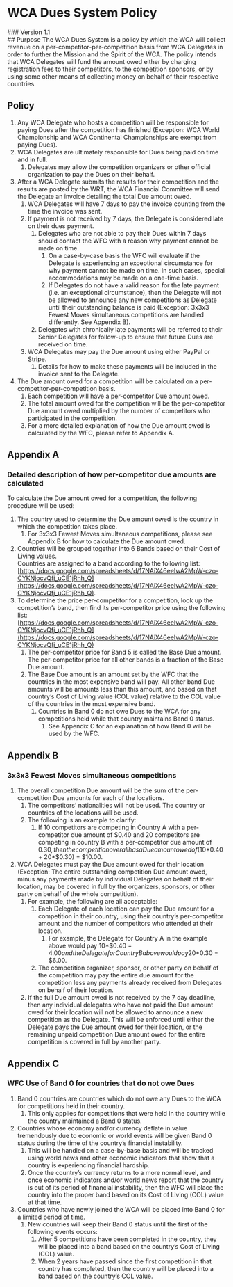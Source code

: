 # WCA Dues System Policy
<div class="version">
### Version 1.1
</div>
​
## Purpose
The WCA Dues System is a policy by which the WCA will collect revenue on a per-competitor-per-competition basis from WCA Delegates in order to further the Mission and the Spirit of the WCA. The policy intends that WCA Delegates will fund the amount owed either by charging registration fees to their competitors, to the competition sponsors, or by using some other means of collecting money on behalf of their respective countries.

## Policy
1. Any WCA Delegate who hosts a competition will be responsible for paying Dues after the competition has finished (Exception: WCA World Championship and WCA Continental Championships are exempt from paying Dues).
2. WCA Delegates are ultimately responsible for Dues being paid on time and in full.
   1. Delegates may allow the competition organizers or other official organization to pay the Dues on their behalf.
3. After a WCA Delegate submits the results for their competition and the results are posted by the WRT, the WCA Financial Committee will send the Delegate an invoice detailing the total Due amount owed.
   1. WCA Delegates will have 7 days to pay the invoice counting from the time the invoice was sent.
   2. If payment is not received by 7 days, the Delegate is considered late on their dues payment.
      1. Delegates who are not able to pay their Dues within 7 days should contact the WFC with a reason why payment cannot be made on time.
         1. On a case-by-case basis the WFC will evaluate if the Delegate is experiencing an exceptional circumstance for why payment cannot be made on time. In such cases, special accommodations may be made on a one-time basis.
         2. If Delegates do not have a valid reason for the late payment (i.e. an exceptional circumstance), then the Delegate will not be allowed to announce any new competitions as Delegate until their outstanding balance is paid (Exception: 3x3x3 Fewest Moves simultaneous competitions are handled differently. See Appendix B).
      2. Delegates with chronically late payments will be referred to their Senior Delegates for follow-up to ensure that future Dues are received on time.
   3. WCA Delegates may pay the Due amount using either PayPal or Stripe.
      1. Details for how to make these payments will be included in the invoice sent to the Delegate.
4. The Due amount owed for a competition will be calculated on a
per-competitor-per-competition basis.
   1. Each competition will have a per-competitor Due amount owed.
   2. The total amount owed for the competition will be the per-competitor Due amount owed multiplied by the number of competitors who participated in the competition.
   3. For a more detailed explanation of how the Due amount owed is calculated by the WFC, please refer to Appendix A.

<div class="page-break"></div>

## Appendix A
### Detailed description of how per-competitor due amounts are calculated
To calculate the Due amount owed for a competition, the following procedure will be used:

1. The country used to determine the Due amount owed is the country in which the competition takes place.
   1. For 3x3x3 Fewest Moves simultaneous competitions, please see Appendix B for how to calculate the Due amount owed.
2. Countries will be grouped together into 6 Bands based on their Cost of Living values. <br> Countries are assigned to a band according to the following list: <br> [https://docs.google.com/spreadsheets/d/17NAiX46eeIwA2MpW-czo-CYKNjocvQfj_uCE1jRhh_Q](https://docs.google.com/spreadsheets/d/17NAiX46eeIwA2MpW-czo-CYKNjocvQfj_uCE1jRhh_Q).
3. To determine the price per-competitor for a competition, look up the competition’s band, then find its per-competitor price using the following list: <br> [https://docs.google.com/spreadsheets/d/17NAiX46eeIwA2MpW-czo-CYKNjocvQfj_uCE1jRhh_Q](https://docs.google.com/spreadsheets/d/17NAiX46eeIwA2MpW-czo-CYKNjocvQfj_uCE1jRhh_Q)
   1. The per-competitor price for Band 5 is called the Base Due amount. The per-competitor price for all other bands is a fraction of the Base Due amount.
   2. The Base Due amount is an amount set by the WFC that the countries in the most expensive band will pay. All other band Due amounts will be amounts less than this amount, and based on that country’s Cost of Living value (COL value) relative to the COL value of the countries in the most expensive band.
      1. Countries in Band 0 do not owe Dues to the WCA for any competitions held while that country maintains Band 0 status.
         1. See Appendix C for an explanation of how Band 0 will be used by the WFC.

<div class="page-break"></div>

## Appendix B
### 3x3x3 Fewest Moves simultaneous competitions
1. The overall competition Due amount will be the sum of the per-competition Due amounts for each of the locations.
   1. The competitors’ nationalities will not be used. The country or countries of the locations will be used.
   2. The following is an example to clarify:
      1. If 10 competitors are competing in Country A with a per-competitor due amount of $0.40 and 20 competitors are competing in country B with a per-competitor due amount of $0.30, then the competition overall has a Due amount owed of (10*$0.40 + 20*$0.30) = $10.00.
2. WCA Delegates must pay the Due amount owed for their location (Exception: The entire outstanding competition Due amount owed, minus any payments made by individual Delegates on behalf of their location, may be covered in full by the organizers, sponsors, or other party on behalf of the whole competition).
   1. For example, the following are all acceptable:
      1. Each Delegate of each location can pay the Due amount for a competition in their country, using their country’s per-competitor amount and the number of competitors who attended at their location.
         1. For example, the Delegate for Country A in the example above would pay 10*$0.40 = $4.00 and the Delegate for Country B above would pay 20*$0.30 = $6.00.
      2. The competition organizer, sponsor, or other party on behalf of the competition may pay the entire due amount for the competition less any payments already received from Delegates on behalf of their location.
   2. If the full Due amount owed is not received by the 7 day deadline, then any individual delegates who have not paid the Due amount owed for their location will not be allowed to announce a new competition as the Delegate. This will be enforced until either the Delegate pays the Due amount owed for their location, or the remaining unpaid competition Due amount owed for the entire competition is covered in full by another party.

<div class="page-break"></div>

## Appendix C
### WFC Use of Band 0 for countries that do not owe Dues
1. Band 0 countries are countries which do not owe any Dues to the WCA for competitions held in their country.
   1. This only applies for competitions that were held in the country while the country maintained a Band 0 status.
2. Countries whose economy and/or currency deflate in value tremendously due to economic or world events will be given Band 0 status during the time of the country’s financial instability.
   1. This will be handled on a case-by-base basis and will be tracked using world news and other economic indicators that show that a country is experiencing financial hardship.
   2. Once the country’s currency returns to a more normal level, and once economic indicators and/or world news report that the country is out of its period of financial instability, then the WFC will place the country into the proper band based on its Cost of Living (COL) value at that time.
3. Countries who have newly joined the WCA will be placed into Band 0 for a limited period of time.
   1. New countries will keep their Band 0 status until the first of the following events occurs:
      1. After 5 competitions have been completed in the country, they will be placed into a band based on the country’s Cost of Living (COL) value.
      2. When 2 years have passed since the first competition in that country has completed, then the country will be placed into a band based on the country’s COL value.
